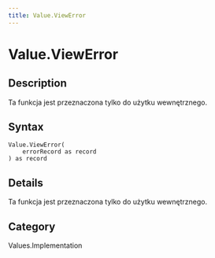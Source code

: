 ```yaml
---
title: Value.ViewError
---
```


# Value.ViewError


## Description

Ta funkcja jest przeznaczona tylko do użytku wewnętrznego.


## Syntax

```powerquery
Value.ViewError(
    errorRecord as record
) as record
```


## Details

Ta funkcja jest przeznaczona tylko do użytku wewnętrznego.



## Category
Values.Implementation
